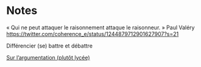 # Notes

« Qui ne peut attaquer le raisonnement attaque le raisonneur. »
Paul Valéry
https://twitter.com/coherence_e/status/1244879712901627907?s=21

Différencier (se) battre et débattre

[Sur l’argumentation (plutôt lycée)](http://zonelitteraire.e-monsite.com/medias/files/fiche-argumentation.pdf)